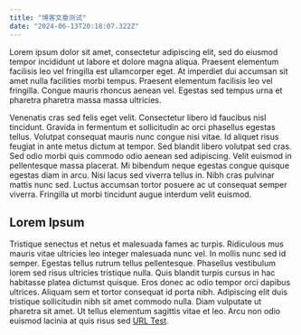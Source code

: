 ```yaml
---
title: "博客文章测试"
date: "2024-06-13T20:18:07.322Z"
---
```


Lorem ipsum dolor sit amet, consectetur adipiscing elit, sed do eiusmod tempor incididunt ut labore et dolore magna
aliqua. Praesent elementum facilisis leo vel fringilla est ullamcorper eget. At imperdiet dui accumsan sit amet nulla
facilities morbi tempus. Praesent elementum facilisis leo vel fringilla. Congue mauris rhoncus aenean vel. Egestas sed
tempus urna et pharetra pharetra massa massa ultricies.

Venenatis cras sed felis eget velit. Consectetur libero id faucibus nisl tincidunt. Gravida in fermentum et sollicitudin
ac orci phasellus egestas tellus. Volutpat consequat mauris nunc congue nisi vitae. Id aliquet risus feugiat in ante
metus dictum at tempor. Sed blandit libero volutpat sed cras. Sed odio morbi quis commodo odio aenean sed adipiscing.
Velit euismod in pellentesque massa placerat. Mi bibendum neque egestas congue quisque egestas diam in arcu. Nisi lacus
sed viverra tellus in. Nibh cras pulvinar mattis nunc sed. Luctus accumsan tortor posuere ac ut consequat semper
viverra. Fringilla ut morbi tincidunt augue interdum velit euismod.

## Lorem Ipsum

Tristique senectus et netus et malesuada fames ac turpis. Ridiculous mus mauris vitae ultricies leo integer malesuada
nunc vel. In mollis nunc sed id semper. Egestas tellus rutrum tellus pellentesque. Phasellus vestibulum lorem sed risus
ultricies tristique nulla. Quis blandit turpis cursus in hac habitasse platea dictumst quisque. Eros donec ac odio
tempor orci dapibus ultrices. Aliquam sem et tortor consequat id porta nibh. Adipiscing elit duis tristique sollicitudin
nibh sit amet commodo nulla. Diam vulputate ut pharetra sit amet. Ut tellus elementum sagittis vitae et leo. Arcu non
odio euismod lacinia at quis risus sed [URL Test](https://baidu.com/).